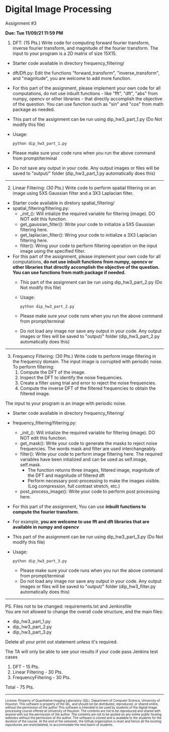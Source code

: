 # Digital Image Processing 
Assignment #3


**Due: Tue 11/09/21 11:59 PM**


1. DFT:
(15 Pts.) Write code for computing forward fourier transform, inverse fourier transform, and magnitude of the fourier transform. 
The input to your program is a 2D matrix of size 15X15.

  - Starter code available in directory frequency_filtering/
  - dft/Dft.py: Edit the functions "forward_transform", "inverse_transform", and "magnitude", you are welcome to add more function.
  - For this part of the assignment, please implement your own code for all computations, do not use inbuilt functions - like "fft", "dft", "abs" from numpy, opencv or other libraries - that directly accomplish the objective of the question. You can use function such as "sin" and "cos" from math package as needed.   
  - This part of the assignment can be run using dip_hw3_part_1.py (Do Not modify this file)
  - Usage: 
            
        python dip_hw3_part_1.py
  - Please make sure your code runs when you run the above command from prompt/terminal
  - Do not save any output in your code. Any output images or files will be saved to "output/" folder (dip_hw3_part_1.py automatically does this)
  
-------------
2. Linear Filtering:
(30 Pts.) Write code to perform spatial filtering on an image using 5X5 Gaussian filter and a 3X3 Laplacian filter.

  - Starter code available in diretory spatial_filtering/
  - spatial_filtering/filtering.py:
    - \__init__(): Will intialize the required variable for filtering (image). DO NOT edit this function.
    - get_gaussian_filter():  Write your code to initialize a 5X5 Gaussian filtering here.
    - get_laplacian_filter(): Wring your code to initialize a 3X3 Laplacian filtering here.
    - filter(): Wring your code to perform filtering operation on the input image using the specified filter.
- For this part of the assignment, please implement your own code for all computations, **do not use inbuilt functions from numpy, opencv or other libraries that directly accomplish the objective of the question. You can use functions from math package if needed.**
  - This part of the assignment can be run using dip_hw3_part_2.py (Do Not modify this file)
  - Usage:

        python dip_hw3_part_2.py
  - Please make sure your code runs when you run the above command from prompt/terminal
  - Do not load any image nor save any output in your code. Any output images or files will be saved to "output/" folder (dip_hw3_part_2.py automatically does this)

-------------
3. Frequency Filtering:
(30 Pts.) Write code to perform image filtering in the frequency domain. The input image is corrupted with periodic noise.
   To perform filtering:
    1. Compute the DFT of the image.
    2. Inspect the DFT to identify the noise frequencies. 
    3. Create a filter using trial and error to reject the noise frequencies.
    4. Compute the inverse DFT of the filtered frequencies to obtain the filtered image. 
       
The input to your program is an image with periodic noise. 

- Starter code available in directory frequency_filtering/ 
- frequency_filtering/filtering.py:
  - \__init__(): Will intialize the required variable for filtering (image). DO NOT edit this function.  
  - get_mask(): Write your code to generate the masks to reject noise frequencies. The words mask and filter are used interchangeably.
  - filter(): Write your code to perform image filtering here. The required variables have been intialized and can be used as self.image, self.mask. 
    - The function returns three images, filtered image, magnitude of the DFT and magnitude of filtered dft 
    - Perform necessary post-processing to make the images visible. (Log compression, full contrast stretch, etc.)
  - post_process_image(): Write your code to perform post processing here. 
-  For this part of the assignment, You can use **inbuilt functions to compute the fourier transform**.
- For example, **you are welcome to use fft and dft libraries that are available in numpy and opencv**
- This part of the assignment can be run using dip_hw3_part_3.py (Do Not modify this file)
- Usage: 

      python dip_hw3_part_3.py
  - Please make sure your code runs when you run the above command from prompt/terminal
  - Do not load any image nor save any output in your code. Any output images or files will be saved to "output/" folder (dip_hw3_filter.py automatically does this)
  
-------------
   
PS. Files not to be changed: requirements.txt and Jenkinsfile  
You are not allowed to change the overall code structure, and the main files:
- dip_hw3_part_1.py
- dip_hw3_part_2.py
- dip_hw3_part_3.py

Delete all your print out statement unless it's required.

The TA will only be able to see your results if your code pass Jenkins test cases

1. DFT                      - 15 Pts.
2. Linear Filtering         - 30 Pts.
2. FrequencyFiltering       - 30 Pts.

Total                       - 75 Pts.

---------------------
<sub><sup>License: Property of Quantitative Imaging Laboratory (QIL), Department of Computer Science, University of Houston.
This software is property of the QIL, and should not be distributed, reproduced, or shared online, without the permission of the author
This software is intended to be used by students of the digital image processing course offered at University of Houston.
The contents are not to be reproduced and shared with anyone with out the permission of the author.
The contents are not to be posted on any online public hosting websites without the permission of the author.
The software is cloned and is available to the students for the duration of the course.
At the end of the semester, the Github organization is reset and hence all the existing repositories are reset/deleted, to accommodate the next batch of students.</sub></sup>
